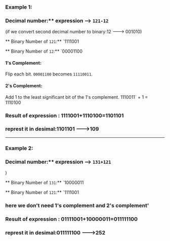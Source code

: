 ### Example 1:
### Decimal number:** expression --> `121-12`
(if we convert second decimal number to binary:12 ---> 001010)

** Binary Number of `121`:** `1111001

** Binary Number of `12`:** `00001100

#### 1's Complement:
Flip each bit.
`00001100` becomes `11110011`.

#### 2's Complement:
Add 1 to the least significant bit of the 1's complement.
1110011` + 1 = 1110100

### Result of expression : 1111001+1110100=1101101
### represt it in desimal:1101101 --->109
---------------------------------------------
### Example 2:
### Decimal number:** expression --> `131+121`
)

** Binary Number of `131`:** `10000011

** Binary Number of `121`:** `1111001


### here we don't need 1's complement and 2's complement'

### Result of expression : 01111001+10000011=011111100
### represt it in desimal:011111100 --->252
